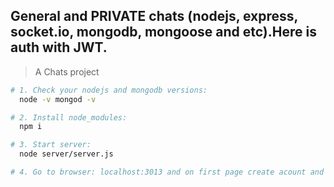 ## General and PRIVATE chats (nodejs, express, socket.io, mongodb, mongoose and etc).Here is auth with JWT.
> A Chats  project
```bash
# 1. Check your nodejs and mongodb versions:
  node -v mongod -v

# 2. Install node_modules: 
  npm i

# 3. Start server:
  node server/server.js

# 4. Go to browser: localhost:3013 and on first page create acount and then login. 
```

